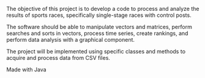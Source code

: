 The objective of this project is to develop a code to process and analyze the results of sports races, specifically single-stage races with control posts. 

The software should be able to manipulate vectors and matrices, perform searches and sorts in vectors, process time series, create rankings, and perform data analysis with a graphical component. 

The project will be implemented using specific classes and methods to acquire and process data from CSV files.

Made with Java
